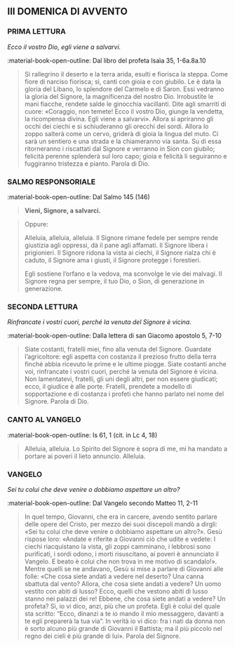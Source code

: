 ## III DOMENICA DI AVVENTO
> 
### PRIMA LETTURA
*Ecco il vostro Dio, egli viene a salvarvi.*

:material-book-open-outline: Dal libro del profeta Isaìa
35, 1-6a.8a.10

> Si rallegrino il deserto e la terra arida, esulti e fiorisca la steppa. Come fiore di narciso fiorisca; sì, canti con gioia e con giubilo. Le è data la gloria del Libano, lo splendore del Carmelo e di Saron. Essi vedranno la gloria del Signore, la magnificenza del nostro Dio. Irrobustite le mani fiacche, rendete salde le ginocchia vacillanti. Dite agli smarriti di cuore: «Coraggio, non temete! Ecco il vostro Dio, giunge la vendetta, la ricompensa divina. Egli viene a salvarvi». Allora si apriranno gli occhi dei ciechi e si schiuderanno gli orecchi dei sordi. Allora lo zoppo salterà come un cervo, griderà di gioia la lingua del muto. Ci sarà un sentiero e una strada e la chiameranno via santa. Su di essa ritorneranno i riscattati dal Signore e verranno in Sion con giubilo; felicità perenne splenderà sul loro capo; gioia e felicità li seguiranno e fuggiranno tristezza e pianto. Parola di Dio.
> 
### SALMO RESPONSORIALE
:material-book-open-outline: Dal Salmo 145 (146)

>**Vieni, Signore, a salvarci.**

> Oppure:
> 
> Alleluia, alleluia, alleluia.
> Il Signore rimane fedele per sempre
> rende giustizia agli oppressi,
> dà il pane agli affamati.
> Il Signore libera i prigionieri.
> Il Signore ridona la vista ai ciechi,
> il Signore rialza chi è caduto,
> il Signore ama i giusti,
> il Signore protegge i forestieri.
> 
> Egli sostiene l’orfano e la vedova,
> ma sconvolge le vie dei malvagi.
> Il Signore regna per sempre,
> il tuo Dio, o Sion, di generazione in generazione.
> 
### SECONDA LETTURA
*Rinfrancate i vostri cuori, perché la venuta del Signore è vicina.*

:material-book-open-outline: Dalla lettera di san Giacomo apostolo
5, 7-10

> Siate costanti, fratelli miei, fino alla venuta del Signore. Guardate l’agricoltore: egli aspetta con costanza il prezioso frutto della terra finché abbia ricevuto le prime e le ultime piogge. Siate costanti anche voi, rinfrancate i vostri cuori, perché la venuta del Signore è vicina. Non lamentatevi, fratelli, gli uni degli altri, per non essere giudicati; ecco, il giudice è alle porte. Fratelli, prendete a modello di sopportazione e di costanza i profeti che hanno parlato nel nome del Signore. Parola di Dio.
> 
### CANTO AL VANGELO
:material-book-open-outline: Is 61, 1 (cit. in Lc 4, 18)

> Alleluia, alleluia.
> Lo Spirito del Signore è sopra di me,
> mi ha mandato a portare ai poveri il lieto annuncio.
> Alleluia.
> 
### VANGELO
*Sei tu colui che deve venire o dobbiamo aspettare un altro?*

:material-book-open-outline: Dal Vangelo secondo Matteo
11, 2-11

> In quel tempo, Giovanni, che era in carcere, avendo sentito parlare delle opere del Cristo, per mezzo dei suoi discepoli mandò a dirgli: «Sei tu colui che deve venire o dobbiamo aspettare un altro?». Gesù rispose loro: «Andate e riferite a Giovanni ciò che udite e vedete: I ciechi riacquistano la vista, gli zoppi camminano, i lebbrosi sono purificati, i sordi odono, i morti risuscitano, ai poveri è annunciato il Vangelo. E beato è colui che non trova in me motivo di scandalo!». Mentre quelli se ne andavano, Gesù si mise a parlare di Giovanni alle folle: «Che cosa siete andati a vedere nel deserto? Una canna sbattuta dal vento? Allora, che cosa siete andati a vedere? Un uomo vestito con abiti di lusso? Ecco, quelli che vestono abiti di lusso stanno nei palazzi dei re! Ebbene, che cosa siete andati a vedere? Un profeta? Sì, io vi dico, anzi, più che un profeta. Egli è colui del quale sta scritto: “Ecco, dinanzi a te io mando il mio messaggero, davanti a te egli preparerà la tua via”. In verità io vi dico: fra i nati da donna non è sorto alcuno più grande di Giovanni il Battista; ma il più piccolo nel regno dei cieli è più grande di lui». Parola del Signore.